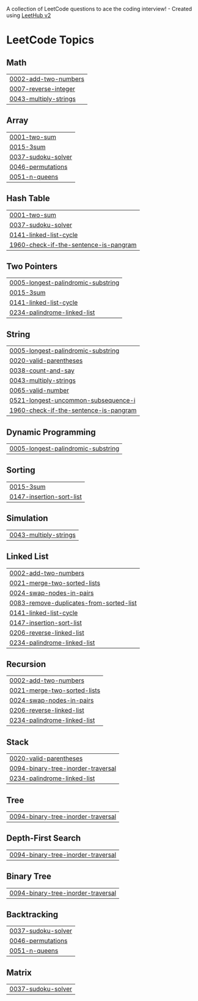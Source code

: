 A collection of LeetCode questions to ace the coding interview! - Created using [LeetHub v2](https://github.com/arunbhardwaj/LeetHub-2.0)
<!---LeetCode Topics Start-->
# LeetCode Topics
## Math
|  |
| ------- |
| [0002-add-two-numbers](https://github.com/GobiKrish3758/leetcode/tree/master/0002-add-two-numbers) |
| [0007-reverse-integer](https://github.com/GobiKrish3758/leetcode/tree/master/0007-reverse-integer) |
| [0043-multiply-strings](https://github.com/GobiKrish3758/leetcode/tree/master/0043-multiply-strings) |
## Array
|  |
| ------- |
| [0001-two-sum](https://github.com/GobiKrish3758/leetcode/tree/master/0001-two-sum) |
| [0015-3sum](https://github.com/GobiKrish3758/leetcode/tree/master/0015-3sum) |
| [0037-sudoku-solver](https://github.com/GobiKrish3758/leetcode/tree/master/0037-sudoku-solver) |
| [0046-permutations](https://github.com/GobiKrish3758/leetcode/tree/master/0046-permutations) |
| [0051-n-queens](https://github.com/GobiKrish3758/leetcode/tree/master/0051-n-queens) |
## Hash Table
|  |
| ------- |
| [0001-two-sum](https://github.com/GobiKrish3758/leetcode/tree/master/0001-two-sum) |
| [0037-sudoku-solver](https://github.com/GobiKrish3758/leetcode/tree/master/0037-sudoku-solver) |
| [0141-linked-list-cycle](https://github.com/GobiKrish3758/leetcode/tree/master/0141-linked-list-cycle) |
| [1960-check-if-the-sentence-is-pangram](https://github.com/GobiKrish3758/leetcode/tree/master/1960-check-if-the-sentence-is-pangram) |
## Two Pointers
|  |
| ------- |
| [0005-longest-palindromic-substring](https://github.com/GobiKrish3758/leetcode/tree/master/0005-longest-palindromic-substring) |
| [0015-3sum](https://github.com/GobiKrish3758/leetcode/tree/master/0015-3sum) |
| [0141-linked-list-cycle](https://github.com/GobiKrish3758/leetcode/tree/master/0141-linked-list-cycle) |
| [0234-palindrome-linked-list](https://github.com/GobiKrish3758/leetcode/tree/master/0234-palindrome-linked-list) |
## String
|  |
| ------- |
| [0005-longest-palindromic-substring](https://github.com/GobiKrish3758/leetcode/tree/master/0005-longest-palindromic-substring) |
| [0020-valid-parentheses](https://github.com/GobiKrish3758/leetcode/tree/master/0020-valid-parentheses) |
| [0038-count-and-say](https://github.com/GobiKrish3758/leetcode/tree/master/0038-count-and-say) |
| [0043-multiply-strings](https://github.com/GobiKrish3758/leetcode/tree/master/0043-multiply-strings) |
| [0065-valid-number](https://github.com/GobiKrish3758/leetcode/tree/master/0065-valid-number) |
| [0521-longest-uncommon-subsequence-i](https://github.com/GobiKrish3758/leetcode/tree/master/0521-longest-uncommon-subsequence-i) |
| [1960-check-if-the-sentence-is-pangram](https://github.com/GobiKrish3758/leetcode/tree/master/1960-check-if-the-sentence-is-pangram) |
## Dynamic Programming
|  |
| ------- |
| [0005-longest-palindromic-substring](https://github.com/GobiKrish3758/leetcode/tree/master/0005-longest-palindromic-substring) |
## Sorting
|  |
| ------- |
| [0015-3sum](https://github.com/GobiKrish3758/leetcode/tree/master/0015-3sum) |
| [0147-insertion-sort-list](https://github.com/GobiKrish3758/leetcode/tree/master/0147-insertion-sort-list) |
## Simulation
|  |
| ------- |
| [0043-multiply-strings](https://github.com/GobiKrish3758/leetcode/tree/master/0043-multiply-strings) |
## Linked List
|  |
| ------- |
| [0002-add-two-numbers](https://github.com/GobiKrish3758/leetcode/tree/master/0002-add-two-numbers) |
| [0021-merge-two-sorted-lists](https://github.com/GobiKrish3758/leetcode/tree/master/0021-merge-two-sorted-lists) |
| [0024-swap-nodes-in-pairs](https://github.com/GobiKrish3758/leetcode/tree/master/0024-swap-nodes-in-pairs) |
| [0083-remove-duplicates-from-sorted-list](https://github.com/GobiKrish3758/leetcode/tree/master/0083-remove-duplicates-from-sorted-list) |
| [0141-linked-list-cycle](https://github.com/GobiKrish3758/leetcode/tree/master/0141-linked-list-cycle) |
| [0147-insertion-sort-list](https://github.com/GobiKrish3758/leetcode/tree/master/0147-insertion-sort-list) |
| [0206-reverse-linked-list](https://github.com/GobiKrish3758/leetcode/tree/master/0206-reverse-linked-list) |
| [0234-palindrome-linked-list](https://github.com/GobiKrish3758/leetcode/tree/master/0234-palindrome-linked-list) |
## Recursion
|  |
| ------- |
| [0002-add-two-numbers](https://github.com/GobiKrish3758/leetcode/tree/master/0002-add-two-numbers) |
| [0021-merge-two-sorted-lists](https://github.com/GobiKrish3758/leetcode/tree/master/0021-merge-two-sorted-lists) |
| [0024-swap-nodes-in-pairs](https://github.com/GobiKrish3758/leetcode/tree/master/0024-swap-nodes-in-pairs) |
| [0206-reverse-linked-list](https://github.com/GobiKrish3758/leetcode/tree/master/0206-reverse-linked-list) |
| [0234-palindrome-linked-list](https://github.com/GobiKrish3758/leetcode/tree/master/0234-palindrome-linked-list) |
## Stack
|  |
| ------- |
| [0020-valid-parentheses](https://github.com/GobiKrish3758/leetcode/tree/master/0020-valid-parentheses) |
| [0094-binary-tree-inorder-traversal](https://github.com/GobiKrish3758/leetcode/tree/master/0094-binary-tree-inorder-traversal) |
| [0234-palindrome-linked-list](https://github.com/GobiKrish3758/leetcode/tree/master/0234-palindrome-linked-list) |
## Tree
|  |
| ------- |
| [0094-binary-tree-inorder-traversal](https://github.com/GobiKrish3758/leetcode/tree/master/0094-binary-tree-inorder-traversal) |
## Depth-First Search
|  |
| ------- |
| [0094-binary-tree-inorder-traversal](https://github.com/GobiKrish3758/leetcode/tree/master/0094-binary-tree-inorder-traversal) |
## Binary Tree
|  |
| ------- |
| [0094-binary-tree-inorder-traversal](https://github.com/GobiKrish3758/leetcode/tree/master/0094-binary-tree-inorder-traversal) |
## Backtracking
|  |
| ------- |
| [0037-sudoku-solver](https://github.com/GobiKrish3758/leetcode/tree/master/0037-sudoku-solver) |
| [0046-permutations](https://github.com/GobiKrish3758/leetcode/tree/master/0046-permutations) |
| [0051-n-queens](https://github.com/GobiKrish3758/leetcode/tree/master/0051-n-queens) |
## Matrix
|  |
| ------- |
| [0037-sudoku-solver](https://github.com/GobiKrish3758/leetcode/tree/master/0037-sudoku-solver) |
<!---LeetCode Topics End-->